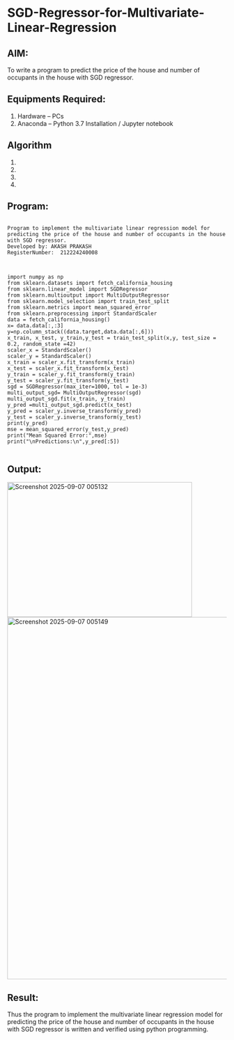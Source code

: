 # SGD-Regressor-for-Multivariate-Linear-Regression

## AIM:
To write a program to predict the price of the house and number of occupants in the house with SGD regressor.

## Equipments Required:
1. Hardware – PCs
2. Anaconda – Python 3.7 Installation / Jupyter notebook

## Algorithm
1. 
2. 
3. 
4. 

## Program:
```

Program to implement the multivariate linear regression model for predicting the price of the house and number of occupants in the house with SGD regressor.
Developed by: AKASH PRAKASH
RegisterNumber:  212224240008



import numpy as np
from sklearn.datasets import fetch_california_housing
from sklearn.linear_model import SGDRegressor
from sklearn.multioutput import MultiOutputRegressor
from sklearn.model_selection import train_test_split
from sklearn.metrics import mean_squared_error
from sklearn.preprocessing import StandardScaler
data = fetch_california_housing()
x= data.data[:,:3]
y=np.column_stack((data.target,data.data[:,6]))
x_train, x_test, y_train,y_test = train_test_split(x,y, test_size = 0.2, random_state =42)
scaler_x = StandardScaler()
scaler_y = StandardScaler()
x_train = scaler_x.fit_transform(x_train)
x_test = scaler_x.fit_transform(x_test)
y_train = scaler_y.fit_transform(y_train)
y_test = scaler_y.fit_transform(y_test)
sgd = SGDRegressor(max_iter=1000, tol = 1e-3)
multi_output_sgd= MultiOutputRegressor(sgd)
multi_output_sgd.fit(x_train, y_train)
y_pred =multi_output_sgd.predict(x_test)
y_pred = scaler_y.inverse_transform(y_pred)
y_test = scaler_y.inverse_transform(y_test)
print(y_pred)
mse = mean_squared_error(y_test,y_pred)
print("Mean Squared Error:",mse)
print("\nPredictions:\n",y_pred[:5])
 
```

## Output:
<img width="424" height="310" alt="Screenshot 2025-09-07 005132" src="https://github.com/user-attachments/assets/0434ce55-df5c-408f-afeb-8ddf77f77469" />


<img width="946" height="832" alt="Screenshot 2025-09-07 005149" src="https://github.com/user-attachments/assets/95456c48-7b08-4035-9201-71285c8b7869" />


## Result:
Thus the program to implement the multivariate linear regression model for predicting the price of the house and number of occupants in the house with SGD regressor is written and verified using python programming.
